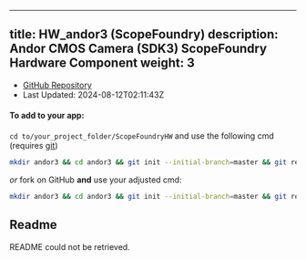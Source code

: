 
---
title: HW_andor3 (ScopeFoundry)
description: Andor CMOS Camera (SDK3) ScopeFoundry Hardware Component
weight: 3
---
- [GitHub Repository](https://github.com/ScopeFoundry/HW_andor3)
- Last Updated: 2024-08-12T02:11:43Z


#### To add to your app:

`cd to/your_project_folder/ScopeFoundryHW` and use the following cmd (requires [git](/docs/100_development/20_git/))

```bash
mkdir andor3 && cd andor3 && git init --initial-branch=master && git remote add upstream_ScopeFoundry https://github.com/ScopeFoundry/HW_andor3 && git pull upstream_ScopeFoundry master && cd ..
```

*or* fork on GitHub **and** use your adjusted cmd:

```bash
mkdir andor3 && cd andor3 && git init --initial-branch=master && git remote add origin https://github.com/YOUR_GH_ACC/HW_andor3 && git pull origin master && cd ..
```

## Readme
README could not be retrieved.
